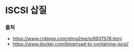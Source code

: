 # ISCSI 삽질

### 출처
- https://www.cnblogs.com/sting2me/p/6937578.html  
- https://www.docker.com/blog/road-to-containing-iscsi/  